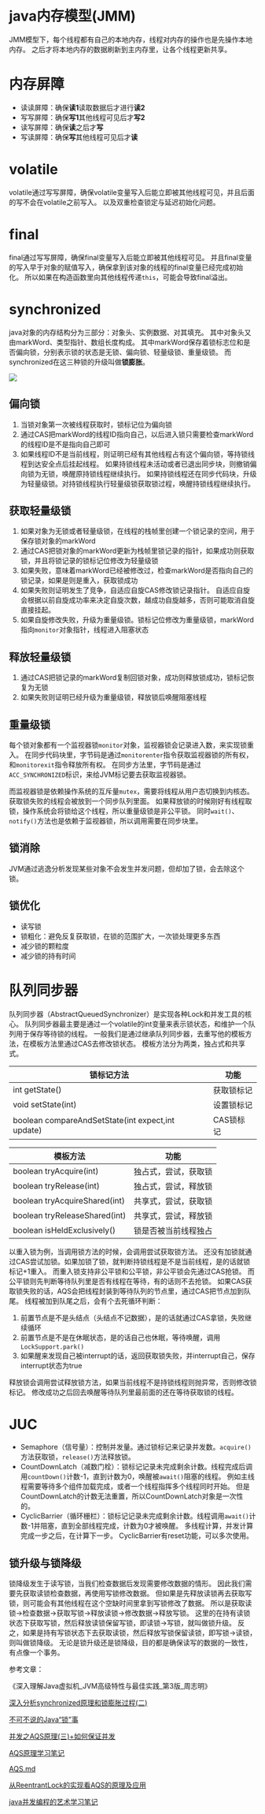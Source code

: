 # java内存模型(JMM)
JMM模型下，每个线程都有自己的本地内存，线程对内存的操作也是先操作本地内存。
之后才将本地内存的数据刷新到主内存里，让各个线程更新共享。

# 内存屏障
+ 读读屏障：确保**读1**读取数据后才进行**读2**
+ 写写屏障：确保**写1**其他线程可见后才**写2**
+ 读写屏障：确保**读**之后才**写**
+ 写读屏障：确保**写**其他线程可见后才**读**

# volatile
volatile通过写写屏障，确保volatile变量写入后能立即被其他线程可见，并且后面的写不会在volatile之前写入。
以及双重检查锁定与延迟初始化问题。

# final
final通过写写屏障，确保final变量写入后能立即被其他线程可见。
并且final变量的写入早于对象的赋值写入，确保拿到该对象的线程的final变量已经完成初始化。
所以如果在构造函数里向其他线程传递`this`，可能会导致final溢出。

# synchronized
java对象的内存结构分为三部分：对象头、实例数据、对其填充。
其中对象头又由markWord、类型指针、数组长度构成。
其中markWord保存着锁标志位和是否偏向锁，分别表示锁的状态是无锁、偏向锁、轻量级锁、重量级锁。
而synchronized在这三种锁的升级叫做**锁膨胀**。

![](/file/blog/code/20200617/user-gold-cdn.xitu.io-2019-3-22-169a410864053e99.jpg.JPEG)

## 偏向锁
1. 当锁对象第一次被线程获取时，锁标记位为偏向锁
2. 通过CAS把markWord的线程ID指向自己，以后进入锁只需要检查markWord的线程ID是不是指向自己即可
3. 如果线程ID不是当前线程，则证明已经有其他线程占有这个偏向锁，等持锁线程到达安全点后挂起线程。
  如果持锁线程未活动或者已退出同步块，则撤销偏向锁为无锁，唤醒原持锁线程继续执行。
  如果持锁线程还在同步代码块，升级为轻量级锁。对持锁线程执行轻量级锁获取锁过程，唤醒持锁线程继续执行。

## 获取轻量级锁
1. 如果对象为无锁或者轻量级锁，在线程的栈帧里创建一个锁记录的空间，用于保存锁对象的markWord
2. 通过CAS把锁对象的markWord更新为栈帧里锁记录的指针，如果成功则获取锁，并且将锁记录的锁标记位修改为轻量级锁
3. 如果失败，意味着markWord已经被修改过，检查markWord是否指向自己的锁记录，如果是则是重入，获取锁成功
4. 如果失败则证明发生了竞争，自适应自旋CAS修改锁记录指针。
  自适应自旋会根据以前自旋成功率来决定自旋次数，越成功自旋越多，否则可能取消自旋直接挂起。
5. 如果自旋修改失败，升级为重量级锁。锁标记位修改为重量级锁，markWord指向`monitor`对象指针，线程进入阻塞状态

## 释放轻量级锁
1. 通过CAS把锁记录的markWord复制回锁对象，成功则释放锁成功，锁标记恢复为无锁
2. 如果失败则证明已经升级为重量级锁，释放锁后唤醒阻塞线程

## 重量级锁
每个锁对象都有一个监视器锁`monitor`对象，监视器锁会记录进入数，来实现锁重入。
在同步代码块里，字节码是通过`monitorenter`指令获取监视器锁的所有权，和`monitorexit`指令释放所有权。
在同步方法里，字节码是通过`ACC_SYNCHRONIZED`标识，来给JVM标记要去获取监视器锁。

而监视器锁是依赖操作系统的互斥量`mutex`，需要将线程从用户态切换到内核态。
获取锁失败的线程会被放到一个同步队列里面。
如果释放锁的时候刚好有线程取锁，操作系统会将锁给这个线程，所以重量级锁是非公平锁。
同时`wait()`、`notify()`方法也是依赖于监视器锁，所以调用需要在同步块里。

## 锁消除
JVM通过逃逸分析发现某些对象不会发生并发问题，但却加了锁，会去除这个锁。

## 锁优化
+ 读写锁
+ 锁粗化：避免反复获取锁，在锁的范围扩大，一次锁处理更多东西
+ 减少锁的颗粒度
+ 减少锁的持有时间

# 队列同步器
队列同步器（AbstractQueuedSynchronizer）是实现各种Lock和并发工具的核心。
队列同步器最主要是通过一个volatile的int变量来表示锁状态，和维护一个队列用于保存等待锁的线程。
一般我们是通过继承队列同步器，去重写他的模板方法，在模板方法里通过CAS去修改锁状态。
模板方法分为两类，独占式和共享式。

|锁标记方法                                       |功能      |
|---                                              |---       |
|int getState()                                   |获取锁标记|
|void setState(int)                               |设置锁标记|
|boolean compareAndSetState(int expect,int update)|CAS锁标记 |

|模板方法                     |功能                |
|---                          |---                 |
|boolean tryAcquire(int)      |独占式，尝试，获取锁|
|boolean tryRelease(int)      |独占式，尝试，释放锁|
|boolean tryAcquireShared(int)|共享式，尝试，获取锁|
|boolean tryReleaseShared(int)|共享式，尝试，释放锁|
|boolean isHeldExclusively()  |锁是否被当前线程独占|

以重入锁为例，当调用锁方法的时候，会调用尝试获取锁方法。
还没有加锁就通过CAS尝试加锁。如果加锁了锁，就判断持锁线程是不是当前线程，是的话就锁标记+1重入。
而重入锁支持非公平锁和公平锁，非公平锁会先通过CAS抢锁。
而公平锁则先判断等待队列里是否有线程在等待，有的话则不去抢锁。
如果CAS获取锁失败的话，AQS会把线程封装到等待队列的节点里，通过CAS把节点加到队尾。
线程被加到队尾之后，会有个去死循环判断：

1. 前置节点是不是头结点（头结点不记数据），是的话就通过CAS拿锁，失败继续循环
2. 前置节点是不是在休眠状态，是的话自己也休眠，等待唤醒，调用`LockSupport.park()`
3. 如果醒来发现自己被interrupt的话，返回获取锁失败，并interrupt自己，保存interrupt状态为true

释放锁会调用尝试释放锁方法，如果当前线程不是持锁线程则抛异常，否则修改锁标记。
修改成功之后回去唤醒等待队列里最前面的还在等待获取锁的线程。

# JUC
+ Semaphore（信号量）：控制并发量。通过锁标记来记录并发数。`acquire()`方法获取锁，`release()`方法释放锁。
+ CountDownLatch（减数门栓）：锁标记记录未完成剩余计数。线程完成后调用`countDown()`计数-1，直到计数为0，唤醒被`await()`阻塞的线程。
  例如主线程需要等待多个组件加载完成，或者一个线程指挥多个线程同时开始。
  但是CountDownLatch的计数无法重置，所以CountDownLatch对象是一次性的。
+ CyclicBarrier（循环栅栏）：锁标记记录未完成剩余计数。线程调用`await()`计数-1并阻塞，直到全部线程完成，计数为0才被唤醒。
  多线程计算，并发计算完成一步之后，在计算下一步。
  CyclicBarrier有reset功能，可以多次使用。

## 锁升级与锁降级
锁降级发生于读写锁，当我们检查数据后发现需要修改数据的情形。
因此我们需要先获取读锁检查数据，再使用写锁修改数据。
但如果是先释放读锁再去获取写锁，则可能会有其他线程在这个空缺时间里拿到写锁修改了数据。
所以是获取读锁->检查数据->获取写锁->释放读锁->修改数据->释放写锁。
这里的在持有读锁状态下获取写锁，然后释放读锁保留写锁，即读锁->写锁，就叫做锁升级。
反之，如果是持有写锁状态下去获取读锁，然后释放写锁保留读锁，即写锁->读锁，则叫做锁降级。
无论是锁升级还是锁降级，目的都是确保读写的数据的一致性，有点像一个事务。

参考文章：

《深入理解Java虚拟机_JVM高级特性与最佳实践_第3版_周志明》

[深入分析synchronized原理和锁膨胀过程(二)](https://juejin.im/post/5c936018f265da60ec281bcb)

[不可不说的Java“锁”事](https://tech.meituan.com/2018/11/15/java-lock.html)

[并发之AQS原理(三)+如何保证并发](http://litroi.com/public/articleDetail?artId=20181015154804936010000)

[AQS原理学习笔记](https://juejin.im/post/5c739c5cf265da2dd8689b46)

[AQS.md](https://github.com/Snailclimb/JavaGuide/blob/master/docs/java/Multithread/AQS.md)

[从ReentrantLock的实现看AQS的原理及应用](https://tech.meituan.com/2019/12/05/aqs-theory-and-apply.html)

[java并发编程的艺术学习笔记](https://code.cellargalaxy.top/article/java/20180204/java%E5%B9%B6%E5%8F%91%E7%BC%96%E7%A8%8B%E7%9A%84%E8%89%BA%E6%9C%AF%E5%AD%A6%E4%B9%A0%E7%AC%94%E8%AE%B0/)